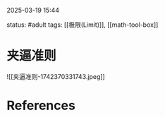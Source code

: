 2025-03-19    15:44

status: #adult 
tags: [[极限(Limit)]], [[math-tool-box]]


# 夹逼准则

![[夹逼准则-1742370331743.jpeg]]


# References
